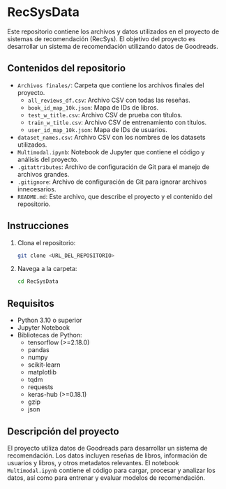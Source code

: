 # RecSysData

Este repositorio contiene los archivos y datos utilizados en el proyecto de sistemas de recomendación (RecSys). El objetivo del proyecto es desarrollar un sistema de recomendación utilizando datos de Goodreads.

## Contenidos del repositorio

- `Archivos finales/`: Carpeta que contiene los archivos finales del proyecto.
  - `all_reviews_df.csv`: Archivo CSV con todas las reseñas.
  - `book_id_map_10k.json`: Mapa de IDs de libros.
  - `test_w_title.csv`: Archivo CSV de prueba con títulos.
  - `train_w_title.csv`: Archivo CSV de entrenamiento con títulos.
  - `user_id_map_10k.json`: Mapa de IDs de usuarios.
- `dataset_names.csv`: Archivo CSV con los nombres de los datasets utilizados.
- `Multimodal.ipynb`: Notebook de Jupyter que contiene el código y análisis del proyecto.
- `.gitattributes`: Archivo de configuración de Git para el manejo de archivos grandes.
- `.gitignore`: Archivo de configuración de Git para ignorar archivos innecesarios.
- `README.md`: Este archivo, que describe el proyecto y el contenido del repositorio.

## Instrucciones

1. Clona el repositorio:
   ```sh
   git clone <URL_DEL_REPOSITORIO>
   ```
2. Navega a la carpeta:
    ```sh
    cd RecSysData
    ```

## Requisitos

- Python 3.10 o superior
- Jupyter Notebook
- Bibliotecas de Python:
  - tensorflow (>=2.18.0)
  - pandas
  - numpy
  - scikit-learn
  - matplotlib
  - tqdm
  - requests
  - keras-hub (>=0.18.1)
  - gzip
  - json

## Descripción del proyecto

El proyecto utiliza datos de Goodreads para desarrollar un sistema de recomendación. Los datos incluyen reseñas de libros, información de usuarios y libros, y otros metadatos relevantes. El notebook `Multimodal.ipynb` contiene el código para cargar, procesar y analizar los datos, así como para entrenar y evaluar modelos de recomendación.
